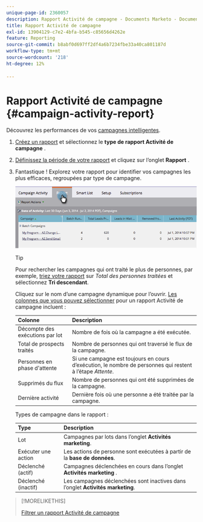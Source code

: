 ```yaml
---
unique-page-id: 2360057
description: Rapport Activité de campagne - Documents Marketo - Documentation du produit
title: Rapport Activité de campagne
exl-id: 13904129-c7e2-4bfa-b545-c85656d4262e
feature: Reporting
source-git-commit: b8abf0d697ff2df4a6b7234fbe33a40ca801187d
workflow-type: tm+mt
source-wordcount: '218'
ht-degree: 12%

---
```


# Rapport Activité de campagne {#campaign-activity-report}

Découvrez les performances de vos [campagnes intelligentes](/help/marketo/product-docs/core-marketo-concepts/smart-campaigns/creating-a-smart-campaign/understanding-batch-and-trigger-smart-campaigns.md).

1. [Créez un rapport](/help/marketo/product-docs/reporting/basic-reporting/creating-reports/create-a-report-in-a-program.md) et sélectionnez le **type de rapport Activité de campagne** [ ](/help/marketo/product-docs/reporting/basic-reporting/report-types/report-type-overview.md).

1. [Définissez la période de votre rapport](/help/marketo/product-docs/reporting/basic-reporting/editing-reports/change-a-report-time-frame.md) et cliquez sur l’onglet **Rapport** .

1. Fantastique ! Explorez votre rapport pour identifier vos campagnes les plus efficaces, regroupées par type de campagne.

   ![](assets/campaign-activity-report-1.png)

   >[!TIP]
   >
   >Pour rechercher les campagnes qui ont traité le plus de personnes, par exemple, [triez votre rapport](/help/marketo/product-docs/reporting/basic-reporting/editing-reports/sort-report-on-columns.md) sur _Total des personnes traitées_ et sélectionnez **Tri descendant**.

   Cliquez sur le nom d’une campagne dynamique pour l’ouvrir.  [Les colonnes que vous pouvez sélectionner](/help/marketo/product-docs/reporting/basic-reporting/editing-reports/select-report-columns.md) pour un rapport Activité de campagne incluent :

   | Colonne | Description |
   |---|---|
   | Décompte des exécutions par lot | Nombre de fois où la campagne a été exécutée. |
   | Total de prospects traités | Nombre de personnes qui ont traversé le flux de la campagne. |
   | Personnes en phase d&#39;attente | Si une campagne est toujours en cours d’exécution, le nombre de personnes qui restent à l’étape *Attente*. |
   | Supprimés du flux | Nombre de personnes qui ont été supprimées de la campagne. |
   | Dernière activité | Dernière fois où une personne a été traitée par la campagne. |

   Types de campagne dans le rapport :

   | Type | Description |
   |---|---|
   | Lot | Campagnes par lots dans l’onglet **Activités marketing**. |
   | Exécuter une action | Les actions de personne sont exécutées à partir de la **base de données**. |
   | Déclenché (actif) | Campagnes déclenchées en cours dans l’onglet **Activités marketing** . |
   | Déclenché (inactif) | Les campagnes déclenchées sont inactives dans l’onglet **Activités marketing**. |

>[!MORELIKETHIS]
>
>[Filtrer un rapport Activité de campagne](/help/marketo/product-docs/reporting/basic-reporting/report-activity/filter-a-campaign-activity-report.md)
